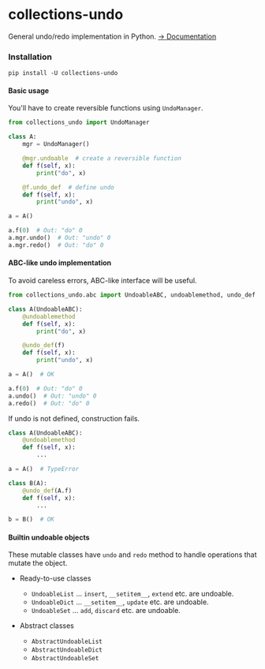 # collections-undo

General undo/redo implementation in Python.
[&rarr; Documentation](https://hanjinliu.github.io/collections-undo/)

### Installation

```
pip install -U collections-undo
```

#### Basic usage

You'll have to create reversible functions using `UndoManager`.

```python
from collections_undo import UndoManager

class A:
    mgr = UndoManager()

    @mgr.undoable  # create a reversible function
    def f(self, x):
        print("do", x)

    @f.undo_def  # define undo
    def f(self, x):
        print("undo", x)

a = A()

a.f(0)  # Out: "do" 0
a.mgr.undo()  # Out: "undo" 0
a.mgr.redo()  # Out: "do" 0
```

#### ABC-like undo implementation

To avoid careless errors, ABC-like interface will be useful.

```python
from collections_undo.abc import UndoableABC, undoablemethod, undo_def

class A(UndoableABC):
    @undoablemethod
    def f(self, x):
        print("do", x)

    @undo_def(f)
    def f(self, x):
        print("undo", x)

a = A()  # OK

a.f(0)  # Out: "do" 0
a.undo()  # Out: "undo" 0
a.redo()  # Out: "do" 0
```

If undo is not defined, construction fails.

```python
class A(UndoableABC):
    @undoablemethod
    def f(self, x):
        ...

a = A()  # TypeError

class B(A):
    @undo_def(A.f)
    def f(self, x):
        ...

b = B()  # OK
```

#### Builtin undoable objects

These mutable classes have `undo` and `redo` method to handle operations that mutate the object.

- Ready-to-use classes
  - `UndoableList` ... `insert`, `__setitem__`, `extend` etc. are undoable.
  - `UndoableDict` ... `__setitem__`, `update` etc. are undoable.
  - `UndoableSet` ... `add`, `discard` etc. are undoable.

- Abstract classes
  - `AbstractUndoableList`
  - `AbstractUndoableDict`
  - `AbstractUndoableSet`
